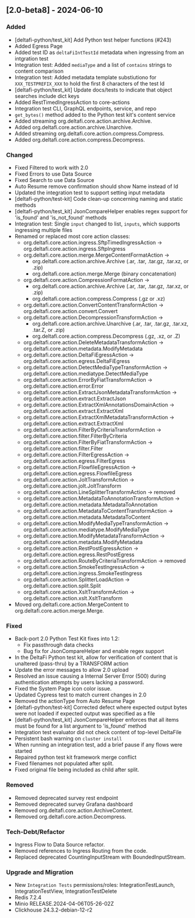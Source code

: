 ## [2.0-beta8] - 2024-06-10

### Added
- [deltafi-python/test_kit] Add Python test helper functions (#243)
- Added Egress Page 
- Added test ID as `deltaFiIntTestId` metadata when ingressing from an intgration test
- Integration test: Added `mediaType` and a list of `contains` strings to content comparison
- Integration test: Added metadata template substiutiono for `XXX_TESTPREFIX_XXX` to hold the first 8 characters of the test Id
- [deltafi-python/test_kit] Update docs/tests to indicate that object searches include dict keys
- Added RestTimedIngressAction to core-actions
- Integration test CLI, GraphQL endpoints, service, and repo
- `get_bytes()` method added to the Python test kit's content service
- Added streaming org.deltafi.core.action.archive.Archive.
- Added org.deltafi.core.action.archive.Unarchive.
- Added streaming org.deltafi.core.action.compress.Compress.
- Added org.deltafi.core.action.compress.Decompress.

### Changed
- Fixed Filtered to work with 2.0
- Fixed Errors to use Data Source
- Fixed Search to use Data Source  
- Auto Resume remove confirmation should show Name instead of Id 
- Updated the integration test to support setting input metadata
- [deltafi-python/test-kit] Code clean-up concerning naming and static methods 
- [deltafi-python/test_kit] JsonCompareHelper enables regex support for 'is_found' and 'is_not_found' methods
- Integration test: Single `input` changed to list, `inputs`, which supports ingressing multiple files
- Renamed or replaced most core action classes:
  - org.deltafi.core.action.ingress.SftpTimedIngressAction -> org.deltafi.core.action.ingress.SftpIngress
  - org.deltafi.core.action.merge.MergeContentFormatAction ->
    - org.deltafi.core.action.archive.Archive (.ar, .tar, .tar.gz, .tar.xz, or .zip)
    - org.deltafi.core.action.merge.Merge (binary concatenation)
  - org.deltafi.core.action.CompressionFormatAction ->
    - org.deltafi.core.action.archive.Archive (.ar, .tar, .tar.gz, .tar.xz, or .zip)
    - org.deltafi.core.action.compress.Compress (.gz or .xz)
  - org.deltafi.core.action.ConvertContentTransformAction -> org.deltafi.core.action.convert.Convert
  - org.deltafi.core.action.DecompressionTransformAction ->
    - org.deltafi.core.action.archive.Unarchive (.ar, .tar, .tar.gz, .tar.xz, .tar.Z, or .zip)
    - org.deltafi.core.action.compress.Decompress (.gz, .xz, or .Z)
  - org.deltafi.core.action.DeleteMetadataTransformAction -> org.deltafi.core.action.metadata.ModifyMetadata
  - org.deltafi.core.action.DeltaFiEgressAction -> org.deltafi.core.action.egress.DeltaFiEgress
  - org.deltafi.core.action.DetectMediaTypeTransformAction -> org.deltafi.core.action.mediatype.DetectMediaType
  - org.deltafi.core.action.ErrorByFiatTransformAction -> org.deltafi.core.action.error.Error
  - org.deltafi.core.action.ExtractJsonMetadataTransformAction -> org.deltafi.core.action.extract.ExtractJson
  - org.deltafi.core.action.ExtractXmlAnnotationsDomainAction -> org.deltafi.core.action.extract.ExtractXml
  - org.deltafi.core.action.ExtractXmlMetadataTransformAction -> org.deltafi.core.action.extract.ExtractXml
  - org.deltafi.core.action.FilterByCriteriaTransformAction -> org.deltafi.core.action.filter.FilterByCriteria
  - org.deltafi.core.action.FilterByFiatTransformAction -> org.deltafi.core.action.filter.Filter
  - org.deltafi.core.action.FilterEgressAction -> org.deltafi.core.action.egress.FilterEgress
  - org.deltafi.core.action.FlowfileEgressAction -> org.deltafi.core.action.egress.FlowfileEgress
  - org.deltafi.core.action.JoltTransformAction -> org.deltafi.core.action.jolt.JoltTransform
  - org.deltafi.core.action.LineSplitterTransformAction -> removed
  - org.deltafi.core.action.MetadataToAnnotationTransformAction -> org.deltafi.core.action.metadata.MetadataToAnnotation
  - org.deltafi.core.action.MetadataToContentTransformAction -> org.deltafi.core.action.metadata.MetadataToContent
  - org.deltafi.core.action.ModifyMediaTypeTransformAction -> org.deltafi.core.action.mediatype.ModifyMediaType
  - org.deltafi.core.action.ModifyMetadataTransformAction -> org.deltafi.core.action.metadata.ModifyMetadata
  - org.deltafi.core.action.RestPostEgressAction -> org.deltafi.core.action.egress.RestPostEgress
  - org.deltafi.core.action.RouteByCriteriaTransformAction -> removed
  - org.deltafi.core.action.SmokeTestIngressAction -> org.deltafi.core.action.ingress.SmokeTestIngress
  - org.deltafi.core.action.SplitterLoadAction -> org.deltafi.core.action.split.Split
  - org.deltafi.core.action.XsltTransformAction -> org.deltafi.core.action.xslt.XsltTransform
- Moved org.deltafi.core.action.MergeContent to org.deltafi.core.action.merge.Merge.

### Fixed
- Back-port 2.0 Python Test Kit fixes into 1.2:
  - Fix passthrough data checks
  - Bug fix for JsonCompareHelper and enable regex support
- In the DeltaFi Python test kit, allow for verification of content that is unaltered (pass-thru) by a TRANSFORM action
- Update the error messages to allow 2.0 upload 
- Resolved an issue causing a Internal Server Error (500) during authentication attempts by users lacking a password.
- Fixed the System Page icon color issue.
- Updated Cypress test to match current changes in 2.0
- Removed the actionType from Auto Resume Page
- [deltafi-python/test-kit] Corrected defect where expected output bytes were not loaded if expected output was specified as a file
- [deltafi-python/test_kit] JsonCompareHelper enforces that all items must be found for a list argument to 'is_found' method
- Integration test evaluator did not check content of top-level DeltaFile
- Persistent bash warning on `cluster install`
- When running an integration test, add a brief pause if any flows were started
- Repaired python test kit framework merge conflict
- Fixed filenames not populated after split.
- Fixed original file being included as child after split.

### Removed
- Removed deprecated survey rest endpoint
- Removed deprecated survey Grafana dashboard
- Removed org.deltafi.core.action.ArchiveContent.
- Removed org.deltafi.core.action.Decompress. 

### Tech-Debt/Refactor
- Ingress Flow to Data Source refactor.
- Removed references to Ingress Routing from the code. 
- Replaced deprecated CountingInputStream with BoundedInputStream.

### Upgrade and Migration
- New `Integration Tests` permissions/roles: IntegrationTestLaunch, IntegrationTestView, IntegrationTestDelete
- Redis 7.2.4
- Minio RELEASE.2024-04-06T05-26-02Z
- Clickhouse 24.3.2-debian-12-r2

